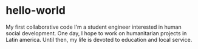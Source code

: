 # hello-world
My first collaborative code
I'm a student engineer interested in human social development. One day, I hope to work on humanitarian projects in Latin america. Until then, my life is devoted to education and local service.
